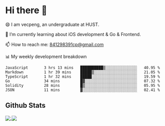 
# Hi there 👋
😄 I am vecpeng, an undergraduate at HUST.

🌱 I’m currently learning about iOS development & Go & Frontend.

📫 How to reach me: 841298391cp@gmail.com

📊 My weekly development breakdown
<!--START_SECTION:waka-->

```text
JavaScript       3 hrs 13 mins   ██████████▒░░░░░░░░░░░░░░   40.95 %
Markdown         1 hr 39 mins    █████▒░░░░░░░░░░░░░░░░░░░   21.05 %
TypeScript       1 hr 32 mins    █████░░░░░░░░░░░░░░░░░░░░   19.59 %
Go               34 mins         █▓░░░░░░░░░░░░░░░░░░░░░░░   07.32 %
Solidity         28 mins         █▒░░░░░░░░░░░░░░░░░░░░░░░   05.95 %
JSON             11 mins         ▓░░░░░░░░░░░░░░░░░░░░░░░░   02.41 %
```

<!--END_SECTION:waka-->

## Github Stats
<a href="https://github.com/anuraghazra/github-readme-stats">
  <img align="center" src="https://github-readme-stats.vercel.app/api?username=vecpeng&count_private=true&hide=stars" />
</a>
<a href="https://github.com/anuraghazra/convoychat">
  <img align="center" src="https://github-readme-stats.vercel.app/api/top-langs/?username=vecpeng&layout=compact" />
</a>

